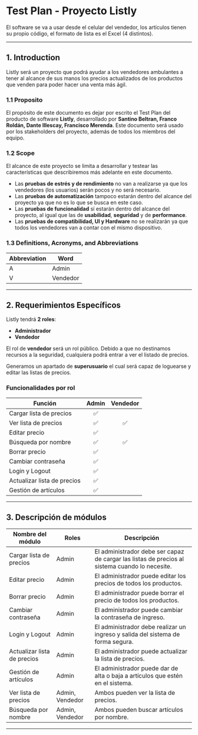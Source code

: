 # Test Plan - Proyecto Listly

El software se va a usar desde el celular del vendedor, los artículos tienen su propio código, el formato de lista es el Excel (4 distintos).

---

## 1. Introduction

Listly será un proyecto que podrá ayudar a los vendedores ambulantes a tener al alcance de sus manos los precios actualizados de los productos que venden para poder hacer una venta más ágil.

### 1.1 Proposito

El propósito de este documento es dejar por escrito el Test Plan del producto de software **Listly**, desarrollado por **Santino Beltran, Franco Roldán, Dante Illescay, Francisco Merenda**. Este documento será usado por los stakeholders del proyecto, además de todos los miembros del equipo.

### 1.2 Scope

El alcance de este proyecto se limita a desarrollar y testear las características que describiremos más adelante en este documento.

- Las **pruebas de estrés y de rendimiento** no van a realizarse ya que los vendedores (los usuarios) serán pocos y no será necesario.
- Las **pruebas de automatización** tampoco estarán dentro del alcance del proyecto ya que no es lo que se busca en este caso.
- Las **pruebas de funcionalidad** sí estarán dentro del alcance del proyecto, al igual que las de **usabilidad**, **seguridad** y de **performance**.
- Las **pruebas de compatibilidad, UI y Hardware** no se realizarán ya que todos los vendedores van a contar con el mismo dispositivo.

### 1.3 Definitions, Acronyms, and Abbreviations

| Abbreviation | Word     |
|--------------|----------|
| A            | Admin    |
| V            | Vendedor |

---

## 2. Requerimientos Específicos

Listly tendrá **2 roles**:

- **Administrador**
- **Vendedor**

El rol de **vendedor** será un rol público. Debido a que no destinamos recursos a la seguridad, cualquiera podrá entrar a ver el listado de precios.

Generamos un apartado de **superusuario** el cual será capaz de loguearse y editar las listas de precios.

### Funcionalidades por rol

| Función                    | Admin | Vendedor |
|----------------------------|:-----:|:--------:|
| Cargar lista de precios    |  ✅   |          |
| Ver lista de precios       |  ✅   |    ✅    |
| Editar precio              |  ✅   |          |
| Búsqueda por nombre        |  ✅   |    ✅    |
| Borrar precio              |  ✅   |          |
| Cambiar contraseña         |  ✅   |          |
| Login y Logout             |  ✅   |          |
| Actualizar lista de precios|  ✅   |          |
| Gestión de artículos       |  ✅   |          |

---

## 3. Descripción de módulos

| Nombre del módulo          | Roles  | Descripción |
|----------------------------|--------|-------------|
| Cargar lista de precios    | Admin  | El administrador debe ser capaz de cargar las listas de precios al sistema cuando lo necesite. |
| Editar precio              | Admin  | El administrador puede editar los precios de todos los productos. |
| Borrar precio              | Admin  | El administrador puede borrar el precio de todos los productos. |
| Cambiar contraseña         | Admin  | El administrador puede cambiar la contraseña de ingreso. |
| Login y Logout             | Admin  | El administrador debe realizar un ingreso y salida del sistema de forma segura. |
| Actualizar lista de precios| Admin  | El administrador puede actualizar la lista de precios. |
| Gestión de artículos       | Admin  | El administrador puede dar de alta o baja a artículos que estén en el sistema. |
| Ver lista de precios       | Admin, Vendedor | Ambos pueden ver la lista de precios. |
| Búsqueda por nombre        | Admin, Vendedor | Ambos pueden buscar artículos por nombre. |

---

